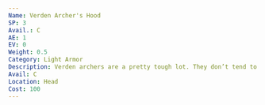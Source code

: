 ```yaml
---
Name: Verden Archer's Hood
SP: 3
Avail.: C
AE: 1
EV: 0
Weight: 0.5
Category: Light Armor
Description: Verden archers are a pretty tough lot. They don’t tend to wear much armor. Guess they don’t bother since the dryads just put a shaft into the cracks. Their armored hoods are good, though, woven tightly with a blue and black arrow pattern.
Avail: C
Location: Head
Cost: 100
---
```

